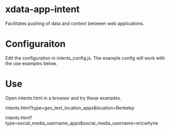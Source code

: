 # xdata-app-intent
Facilitates pushing of data and context between web applications.

# Configuraiton
Edit the configuration in intents_config.js. The example config will work with the use examples below.


# Use
Open intents.html in a browser and try these examples.

intents.html?type=geo_text_location_apps&location=Berkeley

intents.html?type=social_media_username_apps&social_media_username=ericwhyne

